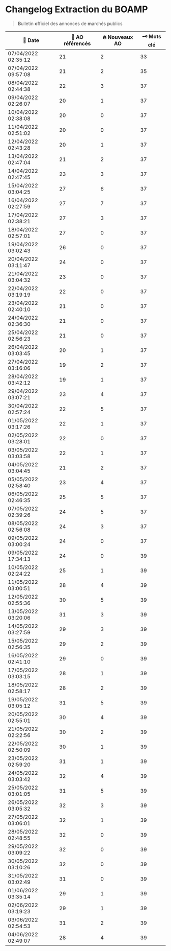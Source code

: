 # Changelog Extraction du BOAMP
> **B**ulletin **o**fficiel des **a**nnonces de **m**archés **p**ublics

| 📅 Date | 📝 AO référencés | 🔥 Nouveaux AO | 🗝 Mots clé |
|---|---|---|---|
|07/04/2022 02:35:12 | 21 | 2 | 33|
|07/04/2022 09:57:08 | 21 | 2 | 35|
|08/04/2022 02:44:38 | 22 | 3 | 37|
|09/04/2022 02:26:07 | 20 | 1 | 37|
|10/04/2022 02:38:08 | 20 | 0 | 37|
|11/04/2022 02:51:02 | 20 | 0 | 37|
|12/04/2022 02:43:28 | 20 | 1 | 37|
|13/04/2022 02:47:04 | 21 | 2 | 37|
|14/04/2022 02:47:45 | 23 | 3 | 37|
|15/04/2022 03:04:25 | 27 | 6 | 37|
|16/04/2022 02:27:59 | 27 | 7 | 37|
|17/04/2022 02:38:21 | 27 | 3 | 37|
|18/04/2022 02:57:01 | 27 | 0 | 37|
|19/04/2022 03:02:43 | 26 | 0 | 37|
|20/04/2022 03:11:47 | 24 | 0 | 37|
|21/04/2022 03:04:32 | 23 | 0 | 37|
|22/04/2022 03:19:19 | 22 | 0 | 37|
|23/04/2022 02:40:10 | 21 | 0 | 37|
|24/04/2022 02:36:30 | 21 | 0 | 37|
|25/04/2022 02:56:23 | 21 | 0 | 37|
|26/04/2022 03:03:45 | 20 | 1 | 37|
|27/04/2022 03:16:06 | 19 | 2 | 37|
|28/04/2022 03:42:12 | 19 | 1 | 37|
|29/04/2022 03:07:21 | 23 | 4 | 37|
|30/04/2022 02:57:24 | 22 | 5 | 37|
|01/05/2022 03:17:26 | 22 | 1 | 37|
|02/05/2022 03:28:01 | 22 | 0 | 37|
|03/05/2022 03:03:58 | 22 | 1 | 37|
|04/05/2022 03:04:45 | 21 | 2 | 37|
|05/05/2022 02:58:40 | 23 | 4 | 37|
|06/05/2022 02:46:35 | 25 | 5 | 37|
|07/05/2022 02:39:26 | 24 | 5 | 37|
|08/05/2022 02:56:08 | 24 | 3 | 37|
|09/05/2022 03:00:24 | 24 | 0 | 37|
|09/05/2022 17:34:13 | 24 | 0 | 39|
|10/05/2022 02:24:22 | 25 | 1 | 39|
|11/05/2022 03:00:51 | 28 | 4 | 39|
|12/05/2022 02:55:36 | 30 | 5 | 39|
|13/05/2022 03:20:06 | 31 | 3 | 39|
|14/05/2022 03:27:59 | 29 | 3 | 39|
|15/05/2022 02:56:35 | 29 | 2 | 39|
|16/05/2022 02:41:10 | 29 | 0 | 39|
|17/05/2022 03:03:15 | 28 | 1 | 39|
|18/05/2022 02:58:17 | 28 | 2 | 39|
|19/05/2022 03:05:12 | 31 | 5 | 39|
|20/05/2022 02:55:01 | 30 | 4 | 39|
|21/05/2022 02:22:56 | 30 | 2 | 39|
|22/05/2022 02:50:09 | 30 | 1 | 39|
|23/05/2022 02:59:20 | 31 | 1 | 39|
|24/05/2022 03:03:42 | 32 | 4 | 39|
|25/05/2022 03:01:05 | 31 | 5 | 39|
|26/05/2022 03:05:32 | 32 | 3 | 39|
|27/05/2022 03:06:01 | 32 | 1 | 39|
|28/05/2022 02:48:55 | 32 | 0 | 39|
|29/05/2022 03:09:22 | 32 | 0 | 39|
|30/05/2022 03:10:26 | 32 | 0 | 39|
|31/05/2022 03:02:49 | 31 | 0 | 39|
|01/06/2022 03:35:14 | 29 | 1 | 39|
|02/06/2022 03:19:23 | 29 | 1 | 39|
|03/06/2022 02:54:53 | 31 | 2 | 39|
|04/06/2022 02:49:07 | 28 | 4 | 39|
